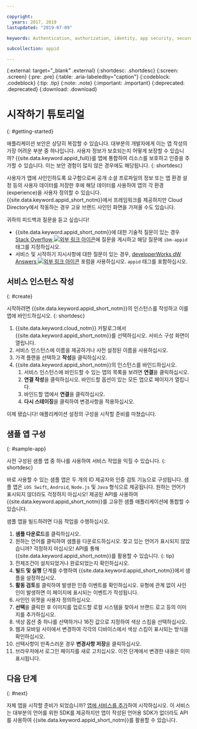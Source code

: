 ```yaml
---

copyright:
  years: 2017, 2019
lastupdated: "2019-07-09"

keywords: Authentication, authorization, identity, app security, secure, development,

subcollection: appid

---
```


{:external: target="_blank" .external}
{:shortdesc: .shortdesc}
{:screen: .screen}
{:pre: .pre}
{:table: .aria-labeledby="caption"}
{:codeblock: .codeblock}
{:tip: .tip}
{:note: .note}
{:important: .important}
{:deprecated: .deprecated}
{:download: .download}

# 시작하기 튜토리얼
{: #getting-started}

애플리케이션 보안은 상당히 복잡할 수 있습니다. 대부분의 개발자에게 이는 앱 작성의 가장 어려운 부분 중 하나입니다. 사용자 정보가 보호되는지 어떻게 보장할 수 있습니까? {{site.data.keyword.appid_full}}를 앱에 통합하여 리소스를 보호하고 인증을 추가할 수 있습니다. 이는 보안 경험이 많지 않은 경우에도 해당됩니다.
{: shortdesc}

사용자가 앱에 사인인하도록 요구함으로써 공개 소셜 프로파일의 정보 또는 앱 환경 설정 등의 사용자 데이터를 저장한 후에 해당 데이터를 사용하여 앱의 각 환경(experience)을 사용자 정의할 수 있습니다. {{site.data.keyword.appid_short_notm}}에서 프레임워크를 제공하지만 Cloud Directory에서 작동하는 경우 고유 브랜드 사인인 화면을 가져올 수도 있습니다.

귀하의 피드백과 질문을 듣고 싶습니다!
* {{site.data.keyword.appid_short_notm}}에 대한 기술적 질문이 있는 경우 <a href="https://stackoverflow.com" target="_blank">Stack Overflow <img src="../../icons/launch-glyph.svg" alt="외부 링크 아이콘"></a>에 질문을 게시하고 해당 질문에 `ibm-appid` 태그를 지정하십시오.
* 서비스 및 시작하기 지시사항에 대한 질문이 있는 경우, <a href="https://developer.ibm.com" target="_blank"> developerWorks dW Answers <img src="../../icons/launch-glyph.svg" alt="외부 링크 아이콘"></a> 포럼을 사용하십시오. `appid` 태그를 포함하십시오.

## 서비스 인스턴스 작성
{: #create}

시작하려면 {{site.data.keyword.appid_short_notm}}의 인스턴스를 작성하고 이를 앱에 바인드하십시오.
{: shortdesc}

1. {{site.data.keyword.cloud_notm}} 카탈로그에서 {{site.data.keyword.appid_short_notm}}를 선택하십시오. 서비스 구성 화면이 열립니다.
2. 서비스 인스턴스에 이름을 제공하거나 사전 설정된 이름을 사용하십시오.
3. 가격 플랜을 선택하고 **작성**을 클릭하십시오.
4. {{site.data.keyword.appid_short_notm}}의 인스턴스를 바인드하십시오.
    1. 서비스 인스턴스에 바인드할 수 있는 앱의 목록을 보려면 **연결**을 클릭하십시오.
    2. **연결 작성**을 클릭하십시오. 바인드할 옵션이 있는 모든 앱으로 페이지가 열립니다.
    3. 바인드할 앱에서 **연결**을 클릭하십시오.
    4. **다시 스테이징**을 클릭하여 변경사항을 적용하십시오.

이제 됐습니다! 애플리케이션 설정의 구성을 시작할 준비를 마쳤습니다.

## 샘플 앱 구성
{: #sample-app}

사전 구성된 샘플 앱 중 하나를 사용하여 서비스 작업을 익힐 수 있습니다.
{: shortdesc}

바로 사용할 수 있는 샘플 앱은 두 개의 ID 제공자와 인증 검토 기능으로 구성됩니다. 샘플 앱은 `iOS Swift`, `Android`, `Node.js` 및 `Java` 형식으로 제공됩니다. 원하는 언어가 표시되지 않더라도 걱정하지 마십시오! 제공된 API를 사용하여 {{site.data.keyword.appid_short_notm}}를 고유한 샘플 애플리케이션에 통합할 수 있습니다.

샘플 앱을 빌드하려면 다음 작업을 수행하십시오.

1. **샘플 다운로드**를 클릭하십시오.
2. 원하는 언어를 클릭하여 샘플을 다운로드하십시오.
  찾고 있는 언어가 표시되지 않았습니까? 걱정하지 마십시오! API를 통해 {{site.data.keyword.appid_short_notm}}를 활용할 수 있습니다.
  {: tip}
3. 전제조건이 설치되었거나 완료되었는지 확인하십시오.
4. **빌드 및 실행** 단계를 수행하여 {{site.data.keyword.appid_short_notm}}에서 샘플을 설정하십시오.
5. **활동 검토**를 클릭하여 발생한 인증 이벤트를 확인하십시오. 유형에 관계 없이 사인인이 발생하면 이 페이지에 표시되는 이벤트가 작성됩니다.
6. 사인인 위젯을 사용자 정의하십시오.
  1. **선택**을 클릭한 후 이미지를 업로드할 로컬 시스템을 찾아서 브랜드 로고 등의 이미지를 추가하십시오.
  2. 색상 옵션 중 하나를 선택하거나 16진 값으로 지정하여 색상 스킴을 선택하십시오.
  3. 웹과 모바일 사이에서 변경하여 각각의 디바이스에서 색상 스킴이 표시되는 방식을 확인하십시오.
  4. 선택사항이 만족스러운 경우 **변경사항 저장**을 클릭하십시오.
7. 브라우저에서 로그인 페이지를 새로 고치십시오. 이전 단계에서 변경한 내용은 이미 표시됩니다.


## 다음 단계
{: #next}

자체 앱을 시작할 준비가 되었습니까? [앱에 서비스를 추가](/docs/services/appid?topic=appid-web-apps#web-apps)하여 시작하십시오. 이 서비스는 대부분의 언어를 위한 SDK를 제공하지만 앱이 작성된 언어용 SDK가 없더라도 API를 사용하여 {{site.data.keyword.appid_short_notm}}를 활용할 수 있습니다.
